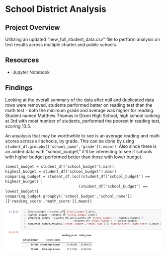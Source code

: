 # School District Analysis

## Project Overview
Utilizing an updated "new_full_student_data.csv" file to perform analysis on test results across multiple charter and public schools.

## Resources
* Jupyter Notebook

## Findings

Looking at the overall summary of the data after null and duplicated data rows were removed, students performed better on reading test than the math test - both the minimum grade and average was higher for reading. Student named Matthew Thomas in Dixon High School, high school ranking at 3rd with most number of students, performed the poorest in reading test, scoring 10.5.

An anyalysis that may be worthwhile to see is an average reading and math scores across all schools, by grade. This can be done by using `student_df.groupby(['school_name','grade']).mean()`. Also since there is an added data with "school_budget," it'll be interesting to see if schools with higher budget performed better than those with lower budget. 

```
lowest_budget = student_df['school_budget'].min()
highest_budget = student_df['school_budget'].max()
comparing_budget = student_df.loc[(student_df['school_budget'] == highest_budget) |
                                 (student_df['school_budget'] == lowest_budget)]
comparing_budget.groupby(['school_budget','school_name'])[['reading_score','math_score']].mean()

```

![Additional Analysis](Student_Data_Challenge_Starter_Code/Resources/additional_analysis.jpg)